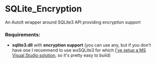 ﻿SQLite_Encryption
=============

An AutoIt wrapper around SQLite3 API providing encryption support

### Requirements:
- **sqlite3.dll** with **encryption support** (you can use any, but if you don't have one I recommend to use wxSQLite3 for which [I've setup a MS Visual Studio solution](https://github.com/rindeal/wxSQLite3-VS), so it's pretty easy to build)